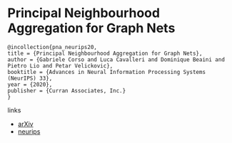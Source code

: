 # Principal Neighbourhood Aggregation for Graph Nets

```
@incollection{pna_neurips20,
title = {Principal Neighbourhood Aggregation for Graph Nets},
author = {Gabriele Corso and Luca Cavalleri and Dominique Beaini and Pietro Lio and Petar Velickovic},
booktitle = {Advances in Neural Information Processing Systems (NeurIPS) 33},
year = {2020},
publisher = {Curran Associates, Inc.}
}
```

links
- [arXiv](https://arxiv.org/abs/2004.05718)
- [neurips](https://nips.cc/Conferences/2020/ScheduleMultitrack?event=17979)
